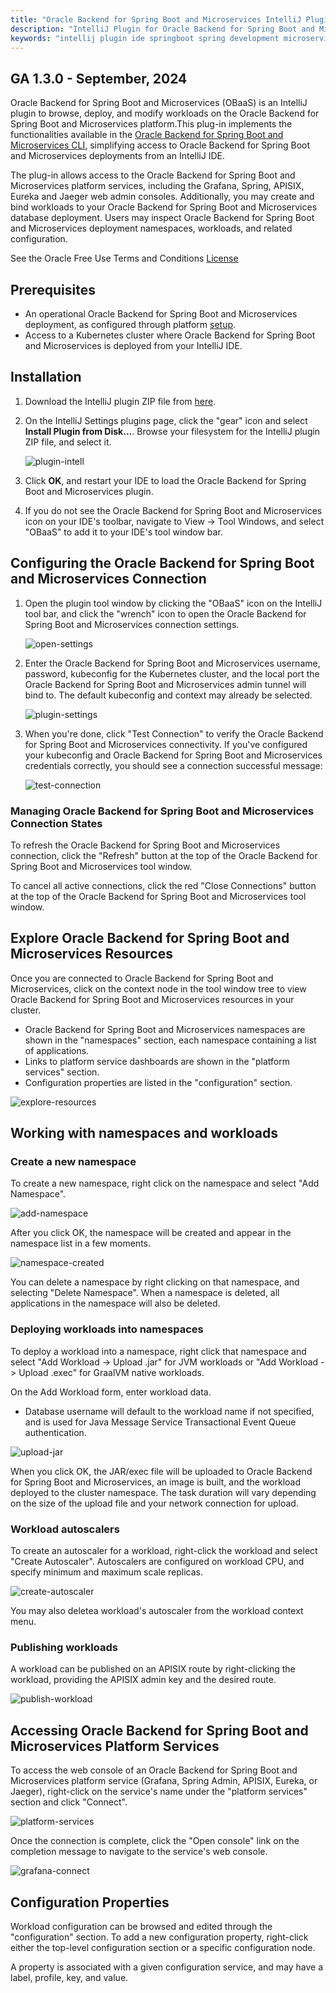 ```yaml
---
title: "Oracle Backend for Spring Boot and Microservices IntelliJ Plugin"
description: "IntelliJ Plugin for Oracle Backend for Spring Boot and Microservices"
keywords: "intellij plugin ide springboot spring development microservices development oracle backend"
---
```


## GA 1.3.0 - September, 2024

Oracle Backend for Spring Boot and Microservices (OBaaS) is an IntelliJ plugin to browse, deploy, and modify workloads on the Oracle Backend for Spring Boot and Microservices platform.This plug-in implements the functionalities available in the [Oracle Backend for Spring Boot and Microservices CLI](../../development/cli), simplifying  access to Oracle Backend for Spring Boot and Microservices deployments from an IntelliJ IDE. 

The plug-in allows access to the Oracle Backend for Spring Boot and Microservices platform services, including the Grafana, Spring, APISIX, Eureka and Jaeger web admin consoles. Additionally, you may create and bind workloads to your  Oracle Backend for Spring Boot and Microservices database deployment. Users may inspect Oracle Backend for Spring Boot and Microservices deployment namespaces, workloads, and related configuration.

See the Oracle Free Use Terms and Conditions [License](https://oss.oracle.com/licenses/upl/)

## Prerequisites

* An operational Oracle Backend for Spring Boot and Microservices deployment, as configured through platform [setup](../../setup/).
* Access to a Kubernetes cluster where Oracle Backend for Spring Boot and Microservices is deployed from your IntelliJ IDE.

## Installation

1. Download the IntelliJ plugin ZIP file from [here](https://github.com/oracle/microservices-datadriven/releases/tag/OBAAS-1.3.0).

2. On the IntelliJ Settings plugins page, click the "gear" icon and select **Install Plugin from Disk...**. Browse your filesystem for the IntelliJ plugin ZIP file, and select it.

    ![plugin-intell](./images/install-from-disk.png)

3. Click **OK**, and restart your IDE to load the Oracle Backend for Spring Boot and Microservices plugin.

4. If you do not see the Oracle Backend for Spring Boot and Microservices icon on your IDE's toolbar, navigate to View -> Tool Windows, and select "OBaaS" to add it to your IDE's tool window bar.

## Configuring the Oracle Backend for Spring Boot and Microservices Connection

1. Open the plugin tool window by clicking the "OBaaS" icon on the IntelliJ tool bar, and click the "wrench" icon to open the Oracle Backend for Spring Boot and Microservices connection settings.

    ![open-settings](./images/open-settings.png)

2. Enter the Oracle Backend for Spring Boot and Microservices username, password, kubeconfig for the Kubernetes cluster, and the local port the Oracle Backend for Spring Boot and Microservices admin tunnel will bind to. The default kubeconfig and context may already be selected.

   ![plugin-settings](./images/settings.png)

3. When you're done, click "Test Connection" to verify the Oracle Backend for Spring Boot and Microservices connectivity. If you've configured your kubeconfig and Oracle Backend for Spring Boot and Microservices credentials correctly, you should see a connection successful message:

    ![test-connection](./images/test-connection.png)

### Managing Oracle Backend for Spring Boot and Microservices Connection States

To refresh the Oracle Backend for Spring Boot and Microservices connection, click the "Refresh" button at the top of the Oracle Backend for Spring Boot and Microservices tool window.

To cancel all active connections, click the red "Close Connections" button at the top of the Oracle Backend for Spring Boot and Microservices tool window.

## Explore Oracle Backend for Spring Boot and Microservices Resources

Once you are connected to Oracle Backend for Spring Boot and Microservices, click on the context node in the tool window tree to view Oracle Backend for Spring Boot and Microservices resources in your cluster.

- Oracle Backend for Spring Boot and Microservices namespaces are shown in the "namespaces" section, each namespace containing a list of applications.
- Links to platform service dashboards are shown in the "platform services" section.
- Configuration properties are listed in the "configuration" section.

![explore-resources](./images/explore-resources.png)

## Working with namespaces and workloads
   
### Create a new namespace

To create a new namespace, right click on the namespace and select "Add Namespace". 

![add-namespace](./images/add-namespace.png)

After you click OK, the namespace will be created and appear in the namespace list in a few moments.

![namespace-created](./images/namespace-created.png)

You can delete a namespace by right clicking on that namespace, and selecting "Delete Namespace". When a namespace is deleted, all applications in the namespace will also be deleted.

### Deploying workloads into namespaces

To deploy a workload into a namespace, right click that namespace and select "Add Workload -> Upload .jar" for JVM workloads or "Add Workload -> Upload .exec" for GraalVM native workloads.

On the Add Workload form, enter workload data.
- Database username will default to the workload name if not specified, and is used for Java Message Service Transactional Event Queue authentication.

![upload-jar](./images/upload-jar.png)

When you click OK, the JAR/exec file will be uploaded to Oracle Backend for Spring Boot and Microservices, an image is built, and the workload deployed to the cluster namespace. The task duration will vary depending on the size of the upload file and your network connection for upload.

### Workload autoscalers

To create an autoscaler for a workload, right-click the workload and select "Create Autoscaler". Autoscalers are configured on workload CPU, and specify minimum and maximum scale replicas.

![create-autoscaler](./images/create-autoscaler.png)

You may also deletea workload's autoscaler from the workload context menu.

### Publishing workloads

A workload can be published on an APISIX route by right-clicking the workload, providing the APISIX admin key and the desired route.

![publish-workload](./images/publish-workload.png)

## Accessing Oracle Backend for Spring Boot and Microservices Platform Services

To access the web console of an Oracle Backend for Spring Boot and Microservices platform service (Grafana, Spring Admin, APISIX, Eureka, or Jaeger), right-click on the service's name under the "platform services" section and click "Connect".

![platform-services](./images/platform-services.png)

Once the connection is complete, click the "Open console" link on the completion message to navigate to the service's web console.

![grafana-connect](./images/grafana-connect.png)

## Configuration Properties

Workload configuration can be browsed and edited through the "configuration" section. To add a new configuration property, right-click either the top-level configuration section or a specific configuration node.

A property is associated with a given configuration service, and may have a label, profile, key, and value.
